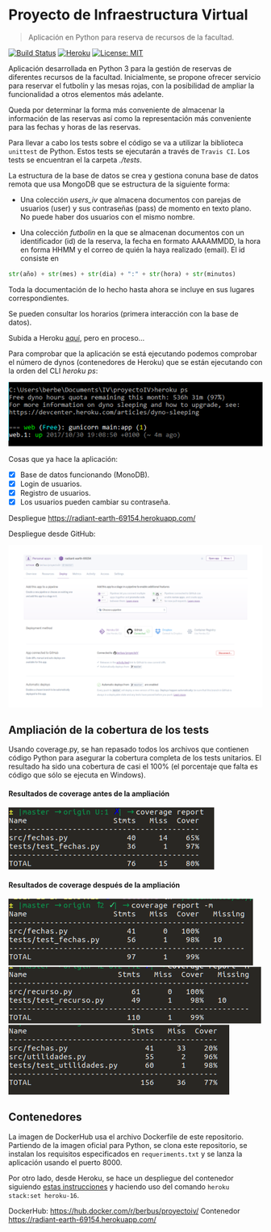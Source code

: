 # Proyecto de Infraestructura Virtual

> Aplicación en Python para reserva de recursos de la facultad.

[![Build Status](https://travis-ci.org/berbus/proyectoIV.svg?branch=master)](https://travis-ci.org/berbus/proyectoIV)
[![Heroku](https://heroku-badge.herokuapp.com/?app=radiant-earth-69154&style=flat&svg=1)](https://radiant-earth-69154.herokuapp.com/)
[![License: MIT](https://img.shields.io/badge/License-MIT-yellow.svg)](https://opensource.org/licenses/MIT)


Aplicación desarrollada en Python 3 para la gestión de reservas de diferentes recursos de la facultad. Inicialmente, se propone ofrecer servicio para reservar el futbolín y las mesas rojas, con la posibilidad de ampliar la funcionalidad a otros elementos más adelante.

Queda por determinar la forma más conveniente de almacenar la información de las reservas así como la representación más conveniente para las fechas y horas de las reservas.

Para llevar a cabo los tests sobre el código se va a utilizar la biblioteca `unittest` de Python. Estos tests se ejecutarán a través de `Travis CI`. Los tests se encuentran el la carpeta *./tests*.

La estructura de la base de datos se crea y gestiona conuna base de datos remota que usa MongoDB que se estructura de la siguiente forma:
- Una colección *users_iv* que almacena documentos con parejas de usuarios (user) y sus contraseñas (pass) de momento en texto plano. No puede haber dos usuarios con el mismo nombre.

- Una colección *futbolin* en la que se almacenan documentos con un identificador (id) de la reserva, la fecha en formato AAAAMMDD, la hora en forma HHMM y el correo de quién la haya realizado (email). El id consiste en

```python
str(año) + str(mes) + str(dia) + ":" + str(hora) + str(minutos)
```

Toda la documentación de lo hecho hasta ahora se incluye en sus lugares correspondientes.

Se pueden consultar los horarios (primera interacción con la base de datos).

Subida a Heroku [aquí](https://radiant-earth-69154.herokuapp.com/), pero en proceso...

Para comprobar que la aplicación se está ejecutando podemos comprobar el número de dynos (contenedores de Heroku) que se están ejecutando con la orden del CLI *heroku ps*:

![img1](static/img/dynos_heroku.png)

Cosas que ya hace la aplicación:

- [X] Base de datos funcionando (MonoDB).
- [X] Login de usuarios.
- [X] Registro de usuarios.
- [X] Los usuarios pueden cambiar su contraseña.

Despliegue https://radiant-earth-69154.herokuapp.com/

Despliegue desde GitHub:

![img2](/static/img/heroku-dep.png)

## Ampliación de la cobertura de los tests
Usando coverage.py, se han repasado todos los archivos que contienen código Python para asegurar la cobertura completa de los tests unitarios. El resultado ha sido una cobertura de casi el 100% (el porcentaje que falta es código que sólo se ejecuta en Windows).

#### Resultados de coverage antes de la ampliación
![img5](static/img/cov_fechas_antes.png)

#### Resultados de coverage después de la ampliación
![img2](static/img/cov_fechas_despues.png)
![img3](static/img/cov_recursos_despues.png)
![img4](static/img/cov_utilidades_despues.png)


## Contenedores

La imagen de DockerHub usa el archivo Dockerfile de este repositorio.  Partiendo de la imagen oficial para Python, se clona este repositorio, se instalan los requisitos especificados en ``requeriments.txt`` y se lanza la aplicación usando el puerto 8000.

Por otro lado, desde Heroku, se hace un despliegue del contenedor siguiendo [estas instrucciones](https://devcenter.heroku.com/articles/container-registry-and-runtime) y haciendo uso del comando  ``heroku stack:set heroku-16``.


DockerHub: https://hub.docker.com/r/berbus/proyectoiv/
Contenedor https://radiant-earth-69154.herokuapp.com/
